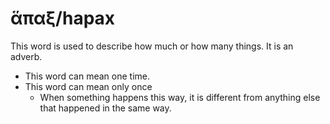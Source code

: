 # ἅπαξ/hapax

This word is used to describe how much or how many things. It is an adverb.

* This word can mean one time. 
* This word can mean only once
    * When something happens this way, it is different from anything else that happened in the same way. 
